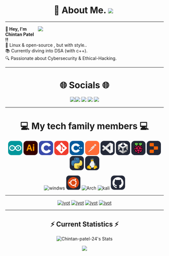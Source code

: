 <div align=center>

 # 💫 About Me. <img src="https://github.com/Anmol-Baranwal/Cool-GIFs-For-GitHub/assets/74038190/7bb1e704-6026-48f9-8435-2f4d40101348" width="75">&nbsp;

 </div>

 ---
 
 
 <img align="right" src="https://user-images.githubusercontent.com/74038190/225813708-98b745f2-7d22-48cf-9150-083f1b00d6c9.gif" width="400" style="margin: 0 0 10px 10px;">

**👋 Hey, I'm Chintan Patel  !!**  
🚀 Linux & open-source , but with style..        
📚 Currently diving into DSA (with c++).   
🔍 Passionate about Cybersecurity & Ethical-Hacking. 

---

<div align=center>

<h1> 🌐 Socials 🌐 </h1>
 
<img src="https://user-images.githubusercontent.com/74038190/235294012-0a55e343-37ad-4b0f-924f-c8431d9d2483.gif" width="100"><img src="https://user-images.githubusercontent.com/74038190/235294013-a33e5c43-a01c-43f6-b44d-a406d8b4ab75.gif" width="100">
<img src="https://user-images.githubusercontent.com/74038190/235294015-47144047-25ab-417c-af1b-6746820a20ff.gif" width="100">
<img src="https://user-images.githubusercontent.com/74038190/235294019-40007353-6219-4ec5-b661-b3c35136dd0b.gif" width="100">
<img src="https://github.com/Anmol-Baranwal/Cool-GIFs-For-GitHub/assets/74038190/cc4fe88c-7f7a-41d8-b449-34b7a178c1c6" width="100">

</div>

---

<div align=center>

<h1> 💻 My tech family members 💻 </h1>

 <a> <img src="https://raw.githubusercontent.com/tandpfun/skill-icons/65dea6c4eaca7da319e552c09f4cf5a9a8dab2c8/icons/Arduino.svg" alt="arduino" width="45" height="45">
</a>
 <a> <img src="https://raw.githubusercontent.com/tandpfun/skill-icons/65dea6c4eaca7da319e552c09f4cf5a9a8dab2c8/icons/Illustrator.svg" alt="ai" width="45" height="45">
</a>
<a>  <img src="https://raw.githubusercontent.com/tandpfun/skill-icons/65dea6c4eaca7da319e552c09f4cf5a9a8dab2c8/icons/C.svg" alt="c" width="45" height="45">
</a>
 <a>  <img src="https://raw.githubusercontent.com/tandpfun/skill-icons/65dea6c4eaca7da319e552c09f4cf5a9a8dab2c8/icons/Git.svg" alt="git" width="45" height="45">
 </a>
  <a> <img src="https://raw.githubusercontent.com/tandpfun/skill-icons/65dea6c4eaca7da319e552c09f4cf5a9a8dab2c8/icons/CPP.svg" alt="c++" width="45" height="45"> 
 </a>
 <a> <img src="https://raw.githubusercontent.com/tandpfun/skill-icons/65dea6c4eaca7da319e552c09f4cf5a9a8dab2c8/icons/Postman.svg" alt="postmen" width="45" height="45">
</a>
 <a>  <img src="https://raw.githubusercontent.com/tandpfun/skill-icons/65dea6c4eaca7da319e552c09f4cf5a9a8dab2c8/icons/VSCode-Dark.svg" alt="vs code" width="45" height="45">
 </a>
 <a> <img src="https://raw.githubusercontent.com/tandpfun/skill-icons/65dea6c4eaca7da319e552c09f4cf5a9a8dab2c8/icons/Unity-Dark.svg" alt="unity" width="45" height="45">
  </a>
  <a> <img src="https://raw.githubusercontent.com/tandpfun/skill-icons/65dea6c4eaca7da319e552c09f4cf5a9a8dab2c8/icons/RaspberryPi-Dark.svg" alt="ruspburry pi" width="45" height="45">
</a>
<a> <img src="https://raw.githubusercontent.com/tandpfun/skill-icons/65dea6c4eaca7da319e552c09f4cf5a9a8dab2c8/icons/Replit-Dark.svg" alt="replit" width="45" height="45">
</a>
<a> <img src="https://raw.githubusercontent.com/tandpfun/skill-icons/65dea6c4eaca7da319e552c09f4cf5a9a8dab2c8/icons/Python-Dark.svg" alt="python" width="45" height="45">
</a>
<a> <img src="https://raw.githubusercontent.com/tandpfun/skill-icons/65dea6c4eaca7da319e552c09f4cf5a9a8dab2c8/icons/Linux-Dark.svg" alt="linux" width="45" height="45">
</a>
  
  <a> <img src="https://raw.githubusercontent.com/tandpfun/skill-icons/65dea6c4eaca7da319e552c09f4cf5a9a8dab2c8/icons/Windows-Dark.svg" alt="windws" width="45" height="45">
 </a>
 <a> <img src="https://raw.githubusercontent.com/tandpfun/skill-icons/65dea6c4eaca7da319e552c09f4cf5a9a8dab2c8/icons/Ubuntu-Dark.svg" alt="unantu" width="45" height="45">
 </a>
<a> <img src="https://raw.githubusercontent.com/tandpfun/skill-icons/65dea6c4eaca7da319e552c09f4cf5a9a8dab2c8/icons/Arch-Dark.svg" alt="Arch" width="45" height="45"/>
 </a>
 <a> <img src="https://raw.githubusercontent.com/tandpfun/skill-icons/65dea6c4eaca7da319e552c09f4cf5a9a8dab2c8/icons/Kali-Dark.svg" alt="kali" width="45" height="45">
 </a>
 <a> <img src="https://raw.githubusercontent.com/tandpfun/skill-icons/65dea6c4eaca7da319e552c09f4cf5a9a8dab2c8/icons/Github-Dark.svg" alt="github" width="45"  height="45"/>
 </a>

---

<p align="center">
  <a href="https://leetcode.com//" target="_blank"><img align="center" src="https://leetcode.com/static/images/badges/2024/gif/2024-02.gif" alt="jyot" height="145" width="145" /></a>
  <a href="https://leetcode.com//" target="_blank"><img align="center" src="https://leetcode.com/static/images/badges/2024/gif/2024-03.gif" alt="jyot" height="145" width="145" /></a>
  <a href="https://leetcode.com//" target="_blank"><img align="center" src="https://assets.leetcode.com/static_assets/marketing/2024-200.gif" alt="jyot" height="145" width="145" /></a>
  <a href="https://leetcode.com//" target="_blank"><img align="center" src="https://assets.leetcode.com/static_assets/marketing/2024-100.gif" alt="jyot" height="145" width="145" /></a>
</p>

---

<h2 align="center">⚡ Current Statistics ⚡</h2>

<div align=center>
 
![Chintan-patel-24's Stats](https://github-readme-stats.vercel.app/api?username=Chintan-patel-24&theme=tokyonight&show_icons=true&hide_border=false&count_private=true)

![](https://github-readme-stats.vercel.app/api/top-langs/?username=Chintan-patel-24&theme=dark&hide_border=false&include_all_commits=true&count_private=true&layout=compact)

</div>
